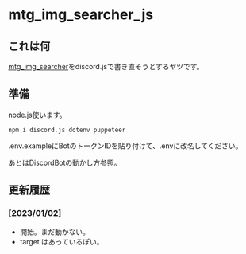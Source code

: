 # mtg_img_searcher_js

## これは何

[mtg_img_searcher](https://github.com/sakots/mtg_img_searcher)をdiscord.jsで書き直そうとするヤツです。

## 準備

node.js使います。

```node
npm i discord.js dotenv puppeteer
```

.env.exampleにBotのトークンIDを貼り付けて、.envに改名してください。

あとはDiscordBotの動かし方参照。

## 更新履歴

### [2023/01/02]

- 開始。まだ動かない。
- target はあっているぽい。
